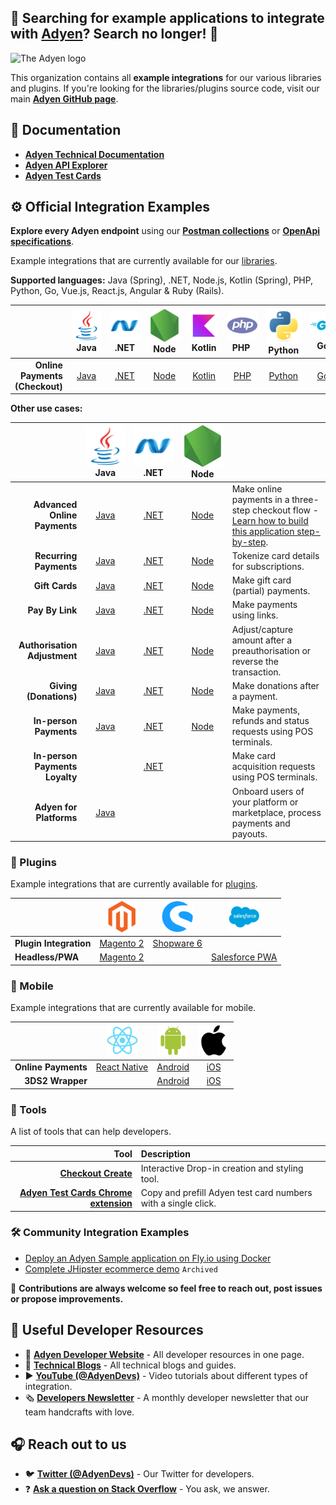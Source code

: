 ## 👋 Searching for example applications to integrate with [Adyen](https://www.adyen.com/)? Search no longer! 👋

<!-- ![The Adyen Logo](https://github.com/adyen-examples/.github/raw/main/images/logo.png) -->

<img src="https://github.com/adyen-examples/.github/raw/main/images/logo.png" height="100" alt="The Adyen logo">

This organization contains all **example integrations** for our various libraries and plugins. If you're looking for the libraries/plugins source code, visit our main [**Adyen GitHub page**](https://github.com/adyen).

## 📜 Documentation
* [**Adyen Technical Documentation**](https://docs.adyen.com/)
* [**Adyen API Explorer**](https://docs.adyen.com/api-explorer/)
* [**Adyen Test Cards**](https://docs.adyen.com/development-resources/test-cards/test-card-numbers/)

## ⚙️ Official Integration Examples
**Explore every Adyen endpoint** using our [**Postman collections**](https://www.postman.com/adyendev/workspace/adyen-apis/overview) or [**OpenApi specifications**](https://github.com/Adyen/adyen-openapi).

Example integrations that are currently available for our [libraries](https://github.com/adyen#server-side). 

**Supported languages:** Java (Spring), .NET, Node.js, Kotlin (Spring), PHP, Python, Go, Vue.js, React.js, Angular & Ruby (Rails).

|                                | [![Java (Spring)](https://raw.githubusercontent.com/devicons/devicon/1119b9f84c0290e0f0b38982099a2bd027a48bf1/icons/java/java-original.svg)](https://github.com/adyen-examples/adyen-java-spring-online-payments) &nbsp;&nbsp;Java&nbsp;&nbsp; | [![.NET](https://raw.githubusercontent.com/devicons/devicon/1119b9f84c0290e0f0b38982099a2bd027a48bf1/icons/dot-net/dot-net-original.svg)](https://github.com/adyen-examples/adyen-dotnet-online-payments) &nbsp;&nbsp;.NET&nbsp;&nbsp; | [![Node.js](https://raw.githubusercontent.com/devicons/devicon/1119b9f84c0290e0f0b38982099a2bd027a48bf1/icons/nodejs/nodejs-original.svg)](https://github.com/adyen-examples/adyen-node-online-payments) &nbsp;&nbsp;Node&nbsp;&nbsp; | [![Kotlin Spring](https://raw.githubusercontent.com/devicons/devicon/1119b9f84c0290e0f0b38982099a2bd027a48bf1/icons/kotlin/kotlin-original.svg)](https://github.com/adyen-examples/adyen-kotlin-spring-online-payments) &nbsp;Kotlin&nbsp; | [![PHP (Laravel)](https://raw.githubusercontent.com/devicons/devicon/1119b9f84c0290e0f0b38982099a2bd027a48bf1/icons/php/php-plain.svg)](https://github.com/adyen-examples/adyen-php-online-payments) &nbsp;&nbsp;PHP&nbsp;&nbsp;&nbsp; | [![Python](https://raw.githubusercontent.com/devicons/devicon/1119b9f84c0290e0f0b38982099a2bd027a48bf1/icons/python/python-original.svg)](https://github.com/adyen-examples/adyen-python-online-payments) &nbsp;Python&nbsp; | [![Go](https://raw.githubusercontent.com/devicons/devicon/1119b9f84c0290e0f0b38982099a2bd027a48bf1/icons/go/go-original-wordmark.svg)](https://github.com/adyen-examples/adyen-golang-online-payments) &nbsp;&nbsp;&nbsp;Go&nbsp;&nbsp;&nbsp; | [![Vue.js](https://raw.githubusercontent.com/devicons/devicon/1119b9f84c0290e0f0b38982099a2bd027a48bf1/icons/vuejs/vuejs-original.svg)](https://github.com/adyen-examples/adyen-vue-online-payments) &nbsp;&nbsp;Vue&nbsp;&nbsp; | [![React](https://raw.githubusercontent.com/devicons/devicon/1119b9f84c0290e0f0b38982099a2bd027a48bf1/icons/react/react-original.svg)](https://github.com/adyen-examples/adyen-react-online-payments) &nbsp;React&nbsp; | [![Angular](https://raw.githubusercontent.com/devicons/devicon/1119b9f84c0290e0f0b38982099a2bd027a48bf1/icons/angularjs/angularjs-original.svg)](https://github.com/adyen-examples/adyen-angular-online-payments) Angular | [![Ruby (Rails)](https://raw.githubusercontent.com/devicons/devicon/1119b9f84c0290e0f0b38982099a2bd027a48bf1/icons/rails/rails-plain.svg)](https://github.com/adyen-examples/adyen-rails-online-payments) &nbsp;&nbsp;Ruby&nbsp;&nbsp; |
|-------------------------------:|:-----------------------------------------------------------------------------------------------------------------------------------------------------------------------------------------------------------------------:|:--------------------------------------------------------------------------------------------------------------------------------------------------------------------------------------------------------------:|:-------------------------------------------------------------------------------------------------------------------------------------------------------------------------------------------------------------------:|:------------------------------------------------------------------------------------------------------------------------------------------------------------------------------------------------------------------------------------:|:--------------------------------------------------------------------------------------------------------------------------------------------------------------------------------------------------------:|:----------------------------------------------------------------------------------------------------------------------------------------------------------------------------------------------------------------:|:---------------------------------------------------------------------------------------------------------------------------------------------------------------------------------------------------------:|:--------------------------------------------------------------------------------------------------------------------------------------------------------------------------------------------------------:|:-----------------------------------------------------------------------------------------------------------------------------------------------------------------------------------------------------------:|:-------------------------------------------------------------------------------------------------------------------------------------------------------------------------------------------------------------------------:|:--------------------------------------------------------------------------------------------------------------------------------------------------------------------------------------------------------------:|
| **Online Payments (Checkout)** |                                                         [Java](https://github.com/adyen-examples/adyen-java-spring-online-payments/tree/main/checkout-example)                                                          |                                                       [.NET](https://github.com/adyen-examples/adyen-dotnet-online-payments/tree/main/checkout-example)                                                        |                                                           [Node](https://github.com/adyen-examples/adyen-node-online-payments/tree/main/checkout-example)                                                           |                                                                           [Kotlin](https://github.com/adyen-examples/adyen-kotlin-spring-online-payments)                                                                            |                                                                    [PHP](https://github.com/adyen-examples/adyen-php-online-payments)                                                                    |                                                                     [Python](https://github.com/adyen-examples/adyen-python-online-payments)                                                                     |                                                                   [Go](https://github.com/adyen-examples/adyen-golang-online-payments)                                                                    |                                                                    [Vue](https://github.com/adyen-examples/adyen-vue-online-payments)                                                                    |                                                                   [React](https://github.com/adyen-examples/adyen-react-online-payments)                                                                    |                                                                        [Angular](https://github.com/adyen-examples/adyen-angular-online-payments)                                                                         |                                                                     [Ruby](https://github.com/adyen-examples/adyen-rails-online-payments)                                                                      | 


**Other use cases:** 

|                                | [![Java (Spring)](https://raw.githubusercontent.com/devicons/devicon/1119b9f84c0290e0f0b38982099a2bd027a48bf1/icons/java/java-original.svg)](https://github.com/adyen-examples/adyen-java-spring-online-payments) &nbsp;&nbsp;Java&nbsp;&nbsp; | [![.NET](https://raw.githubusercontent.com/devicons/devicon/1119b9f84c0290e0f0b38982099a2bd027a48bf1/icons/dot-net/dot-net-original.svg)](https://github.com/adyen-examples/adyen-dotnet-online-payments) &nbsp;&nbsp;.NET&nbsp;&nbsp; | [![Node.js](https://raw.githubusercontent.com/devicons/devicon/1119b9f84c0290e0f0b38982099a2bd027a48bf1/icons/nodejs/nodejs-original.svg)](https://github.com/adyen-examples/adyen-node-online-payments) &nbsp;&nbsp;Node&nbsp;&nbsp; |                                                                                                                                                                                     |
|-------------------------------:|:----------------------------------------------------------------------------------------------------------------------------------------------------------------------------------------------------------------------------------------------:|:--------------------------------------------------------------------------------------------------------------------------------------------------------------------------------------------------------------------------------------:|:-------------------------------------------------------------------------------------------------------------------------------------------------------------------------------------------------------------------------------------:|:------------------------------------------------------------------------------------------------------------------------------------------------------------------------------------|
|   **Advanced Online Payments** |                                                                [Java](https://github.com/adyen-examples/adyen-java-spring-online-payments/tree/main/checkout-example-advanced)                                                                 |                                                               [.NET](https://github.com/adyen-examples/adyen-dotnet-online-payments/tree/main/checkout-example-advanced)                                                               |                                                               [Node](https://github.com/adyen-examples/adyen-node-online-payments/tree/main/checkout-example-advanced)                                                                | Make online payments in a three-step checkout flow - [Learn how to build this application step-by-step](https://github.com/adyen-examples/adyen-step-by-step-integration-workshop). |
|         **Recurring Payments** |                                                                   [Java](https://github.com/adyen-examples/adyen-java-spring-online-payments/tree/main/subscription-example)                                                                   |                                                                 [.NET](https://github.com/adyen-examples/adyen-dotnet-online-payments/tree/main/subscription-example)                                                                  |                                                                  [Node](https://github.com/adyen-examples/adyen-node-online-payments/tree/main/subscription-example)                                                                  | Tokenize card details for subscriptions.                                                                                                                                            |
|                 **Gift Cards** |                                                                     [Java](https://github.com/adyen-examples/adyen-java-spring-online-payments/tree/main/giftcard-example)                                                                     |                                                                   [.NET](https://github.com/adyen-examples/adyen-dotnet-online-payments/tree/main/giftcard-example)                                                                    |                                                                    [Node](https://github.com/adyen-examples/adyen-node-online-payments/tree/main/giftcard-example)                                                                    | Make gift card (partial) payments.                                                                                                                                                  |
|                **Pay By Link** |                                                                    [Java](https://github.com/adyen-examples/adyen-java-spring-online-payments/tree/main/paybylink-example)                                                                     |                                                                   [.NET](https://github.com/adyen-examples/adyen-dotnet-online-payments/tree/main/paybylink-example)                                                                   |                                                                   [Node](https://github.com/adyen-examples/adyen-node-online-payments/tree/main/paybylink-example)                                                                    | Make payments using links.                                                                                                                                                          |
|   **Authorisation Adjustment** |                                                             [Java](https://github.com/adyen-examples/adyen-java-spring-online-payments/tree/main/authorisation-adjustment-example)                                                             |                                                           [.NET](https://github.com/adyen-examples/adyen-dotnet-online-payments/tree/main/authorisation-adjustment-example)                                                            |                                                            [Node](https://github.com/adyen-examples/adyen-node-online-payments/tree/main/authorisation-adjustment-example)                                                            | Adjust/capture amount after a preauthorisation or reverse the transaction.                                                                                                          |
|         **Giving (Donations)** |                                                                      [Java](https://github.com/adyen-examples/adyen-java-spring-online-payments/tree/main/giving-example)                                                                      |                                                                    [.NET](https://github.com/adyen-examples/adyen-dotnet-online-payments/tree/main/giving-example)                                                                     |                                                                     [Node](https://github.com/adyen-examples/adyen-node-online-payments/tree/main/giving-example)                                                                     | Make donations after a payment.                                                                                                                                                     |
|         **In-person Payments** |                                                                [Java](https://github.com/adyen-examples/adyen-java-spring-online-payments/tree/main/in-person-payments-example)                                                                |                                                              [.NET](https://github.com/adyen-examples/adyen-dotnet-online-payments/tree/main/in-person-payments-example)                                                               |                                                               [Node](https://github.com/adyen-examples/adyen-node-online-payments/tree/main/in-person-payments-example)                                                               | Make payments, refunds and status requests using POS terminals.                                                                                                                     |
| **In-person Payments Loyalty** |                                                                                                                                                                                                                                                |                                                          [.NET](https://github.com/adyen-examples/adyen-dotnet-online-payments/tree/main/in-person-payments-loyalty-example)                                                           |                                                                                                                                                                                                                                       | Make card acquisition requests using POS terminals.                                                                                                                                 |
|      **Adyen for Platforms**   |                                                                                                        [Java](https://github.com/adyen-examples/adyen-afp-sample)                                                                              |                                                                                                                                                                                                                                        |                                                                                                                                                                                                                                       | Onboard users of your platform or marketplace, process payments and payouts.                                                                                                        |


### 🔌 Plugins
Example integrations that are currently available for [plugins](https://github.com/adyen#plugins).


|          | <img src=https://raw.githubusercontent.com/devicons/devicon/1119b9f84c0290e0f0b38982099a2bd027a48bf1/icons/magento/magento-original.svg height="50"> | <img src=https://raw.githubusercontent.com/devicons/devicon/1119b9f84c0290e0f0b38982099a2bd027a48bf1/icons/shopware/shopware-original.svg height="50"> | <img src=https://raw.githubusercontent.com/devicons/devicon/1119b9f84c0290e0f0b38982099a2bd027a48bf1/icons/salesforce/salesforce-original.svg height="50"> |
|----------|-------------------------------------------------------------------------------------------------------------------------|-------------------------------------------------------------------------------------------------------------------------|----------------------------------------------------------------------------------------------------------------------------------|
|  **Plugin Integration**   | [Magento 2](https://github.com/adyen-examples/adyen-magento-plugin-demo)                                                                                                                  | [Shopware 6](https://github.com/adyen-examples/adyen-shopware-plugin-demo)                                                                                                                  |                                                                                                                            |
| **Headless/PWA**   | [Magento 2](https://github.com/adyen-examples/magento-headless-demo)                                                                                                                  |                                                                                                                   | [Salesforce PWA](https://github.com/adyen-examples/adyen-salesforce-pwa-headless-demo)                                                                                                                           |


### 📱 Mobile
Example integrations that are currently available for mobile.

|                      | <img src=https://raw.githubusercontent.com/devicons/devicon/1119b9f84c0290e0f0b38982099a2bd027a48bf1/icons/react/react-original.svg height="50"> | <img src=https://raw.githubusercontent.com/devicons/devicon/1119b9f84c0290e0f0b38982099a2bd027a48bf1/icons/android/android-plain.svg height="50"> |<img src=https://raw.githubusercontent.com/devicons/devicon/1119b9f84c0290e0f0b38982099a2bd027a48bf1/icons/apple/apple-original.svg height="50"> |
|---------------------:|:-------------------------------------------------------------------------------------------------------------------------------------------------------------------------------------------------------:|:------------------------------------------------------------------------------------------------------------------------------------------------------------------------------------------------------------------------------------------:|:----------------------------------------------------------------------------------------------------------------------------------------------------------------------------:|
|  **Online Payments** |                                                            [React Native](https://github.com/Adyen/adyen-react-native/tree/develop/example)                                                             |                                                                                 [Android](https://github.com/adyen-examples/adyen-android-online-payments)                                                                                 |                                                         [iOS](https://github.com/Adyen/adyen-ios/tree/develop/Demo)                                                          |  
|     **3DS2 Wrapper** |                                                                                                                                                                                                         |                                                                                           [Android](https://github.com/Adyen/adyen-3ds2-android)                                                                                           |                                                                [iOS](https://github.com/Adyen/adyen-3ds2-ios)                                                                | 


### 🔧 Tools
A list of tools that can help developers.

|                                                                                                                                   Tool | Description                                                   |
|---------------------------------------------------------------------------------------------------------------------------------------:|:--------------------------------------------------------------|
|                                                               [**Checkout Create**](https://github.com/adyen-examples/checkoutCreate/) | Interactive Drop-in creation and styling tool.                | 
| [**Adyen Test Cards Chrome extension**](https://chrome.google.com/webstore/detail/adyen-test-cards/icllkfleeahmemjgoibajcmeoehkeoag)   | Copy and prefill Adyen test card numbers with a single click. |

### 🛠️ Community Integration Examples
* [Deploy an Adyen Sample application on Fly.io using Docker](https://github.com/gcatanese/adyen-java-spring-online-payments-fly)
* [Complete JHipster ecommerce demo](https://github.com/adyen-examples/adyen-java-react-ecommerce-example) `Archived`

🌈 **Contributions are always welcome so feel free to reach out, post issues or propose improvements.**

## 📖 Useful Developer Resources
* 💚 [**Adyen Developer Website**](https://developers.adyen.com) - All developer resources in one page.
* 📓 [**Technical Blogs**](https://www.adyen.com/blog/category/tech) - All technical blogs and guides.
* ▶️ [**YouTube (@AdyenDevs)**](https://www.youtube.com/@adyendevs) - Video tutorials about different types of integration.
* 🗞️ [**Developers Newsletter**](https://developers.adyen.com/newsletter-archive/) - A monthly developer newsletter that our team handcrafts with love.

## 🎧 Reach out to us
- 🐦 [**Twitter (@AdyenDevs)**](https://twitter.com/AdyenDevs) - Our Twitter for developers.
- ❓ [**Ask a question on Stack Overflow**](https://stackoverflow.com/questions/tagged/adyen) - You ask, we answer.
